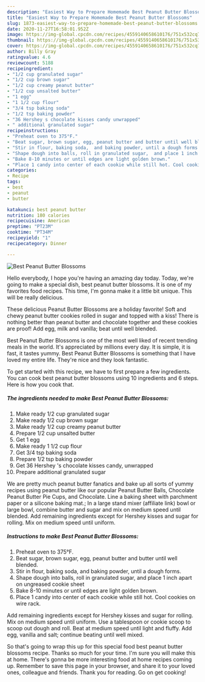 ```yaml
---
description: "Easiest Way to Prepare Homemade Best Peanut Butter Blossoms"
title: "Easiest Way to Prepare Homemade Best Peanut Butter Blossoms"
slug: 1873-easiest-way-to-prepare-homemade-best-peanut-butter-blossoms
date: 2020-11-27T16:58:01.952Z
image: https://img-global.cpcdn.com/recipes/4559140658610176/751x532cq70/best-peanut-butter-blossoms-recipe-main-photo.jpg
thumbnail: https://img-global.cpcdn.com/recipes/4559140658610176/751x532cq70/best-peanut-butter-blossoms-recipe-main-photo.jpg
cover: https://img-global.cpcdn.com/recipes/4559140658610176/751x532cq70/best-peanut-butter-blossoms-recipe-main-photo.jpg
author: Billy Gray
ratingvalue: 4.6
reviewcount: 5188
recipeingredient:
- "1/2 cup granulated sugar"
- "1/2 cup brown sugar"
- "1/2 cup creamy peanut butter"
- "1/2 cup unsalted butter"
- "1 egg"
- "1 1/2 cup flour"
- "3/4 tsp baking soda"
- "1/2 tsp baking powder"
- "36 Hershey s chocolate kisses candy unwrapped"
- " additional granulated sugar"
recipeinstructions:
- "Preheat oven to 375°F."
- "Beat sugar, brown sugar, egg, peanut butter and butter until well blended."
- "Stir in flour, baking soda,  and baking powder, until a dough forms."
- "Shape dough into balls, roll in granulated sugar,  and place 1 inch apart on ungreased cookie sheet"
- "Bake 8-10 minutes or until edges are light golden brown."
- "Place 1 candy into center of each cookie while still hot. Cool cookies on wire rack."
categories:
- Recipe
tags:
- best
- peanut
- butter

katakunci: best peanut butter 
nutrition: 180 calories
recipecuisine: American
preptime: "PT23M"
cooktime: "PT34M"
recipeyield: "1"
recipecategory: Dinner

---
```



![Best Peanut Butter Blossoms](https://img-global.cpcdn.com/recipes/4559140658610176/751x532cq70/best-peanut-butter-blossoms-recipe-main-photo.jpg)

Hello everybody, I hope you're having an amazing day today. Today, we're going to make a special dish, best peanut butter blossoms. It is one of my favorites food recipes. This time, I'm gonna make it a little bit unique. This will be really delicious.

These delicious Peanut Butter Blossoms are a holiday favorite! Soft and chewy peanut butter cookies rolled in sugar and topped with a kiss! There is nothing better than peanut butter and chocolate together and these cookies are proof! Add egg, milk and vanilla; beat until well blended.

Best Peanut Butter Blossoms is one of the most well liked of recent trending meals in the world. It's appreciated by millions every day. It is simple, it is fast, it tastes yummy. Best Peanut Butter Blossoms is something that I have loved my entire life. They're nice and they look fantastic.


To get started with this recipe, we have to first prepare a few ingredients. You can cook best peanut butter blossoms using 10 ingredients and 6 steps. Here is how you cook that.

<!--inarticleads1-->

##### The ingredients needed to make Best Peanut Butter Blossoms:

1. Make ready 1/2 cup granulated sugar
1. Make ready 1/2 cup brown sugar
1. Make ready 1/2 cup creamy peanut butter
1. Prepare 1/2 cup unsalted butter
1. Get 1 egg
1. Make ready 1 1/2 cup flour
1. Get 3/4 tsp baking soda
1. Prepare 1/2 tsp baking powder
1. Get 36 Hershey &#39;s chocolate kisses candy, unwrapped
1. Prepare  additional granulated sugar


We are pretty much peanut butter fanatics and bake up all sorts of yummy recipes using peanut butter like our popular Peanut Butter Balls, Chocolate Peanut Butter Pie Cups, and Chocolate. Line a baking sheet with parchment paper or a silicone baking mat.; In a large stand mixer (affiliate link) bowl or large bowl, combine butter and sugar and mix on medium speed until blended. Add remaining ingredients except for Hershey kisses and sugar for rolling. Mix on medium speed until uniform. 

<!--inarticleads2-->

##### Instructions to make Best Peanut Butter Blossoms:

1. Preheat oven to 375°F.
1. Beat sugar, brown sugar, egg, peanut butter and butter until well blended.
1. Stir in flour, baking soda,  and baking powder, until a dough forms.
1. Shape dough into balls, roll in granulated sugar,  and place 1 inch apart on ungreased cookie sheet
1. Bake 8-10 minutes or until edges are light golden brown.
1. Place 1 candy into center of each cookie while still hot. Cool cookies on wire rack.


Add remaining ingredients except for Hershey kisses and sugar for rolling. Mix on medium speed until uniform. Use a tablespoon or cookie scoop to scoop out dough and roll. Beat at medium speed until light and fluffy. Add egg, vanilla and salt; continue beating until well mixed. 

So that's going to wrap this up for this special food best peanut butter blossoms recipe. Thanks so much for your time. I'm sure you will make this at home. There's gonna be more interesting food at home recipes coming up. Remember to save this page in your browser, and share it to your loved ones, colleague and friends. Thank you for reading. Go on get cooking!
